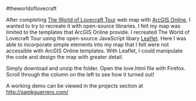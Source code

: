 #theworldoflovecraft

<p class="text"> After completing <a href="http://arcg.is/1NP1MPs">The World of Lovecraft Tour</a> web map with <a href="https://www.arcgis.com/features/apps/index.html">ArcGIS Online</a>, I wanted to try to recreate it with open-source libraries. I felt my map was limited to the templates that ArcGIS Online provide. I recreated The World of Lovecraft Tour using the open-source JavaScript libary <a href="http://leafletjs.com/">Leaflet</a>. Here I was able to incorporate simple elements into my map that I felt were not accessible with ArcGIS Online templates. With Leaflet, I could manipulate the code and design the map with greater detail.</p>

Simply download and unzip the folder. Open the love.html file with Firefox. Scroll through the column on the left to see how it turned out!

A working demo can be viewed in the projects section at http://samkguerrero.com/
